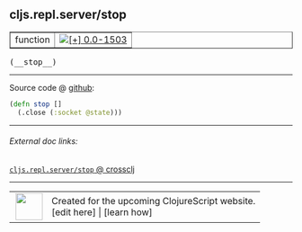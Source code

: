 ## cljs.repl.server/stop



 <table border="1">
<tr>
<td>function</td>
<td><a href="https://github.com/cljsinfo/cljs-api-docs/tree/0.0-1503"><img valign="middle" alt="[+] 0.0-1503" title="Added in 0.0-1503" src="https://img.shields.io/badge/+-0.0--1503-lightgrey.svg"></a> </td>
</tr>
</table>


 <samp>
(__stop__)<br>
</samp>

---







Source code @ [github](https://github.com/clojure/clojurescript/blob/r2665/src/clj/cljs/repl/server.clj#L183-L184):

```clj
(defn stop []
  (.close (:socket @state)))
```

<!--
Repo - tag - source tree - lines:

 <pre>
clojurescript @ r2665
└── src
    └── clj
        └── cljs
            └── repl
                └── <ins>[server.clj:183-184](https://github.com/clojure/clojurescript/blob/r2665/src/clj/cljs/repl/server.clj#L183-L184)</ins>
</pre>

-->

---



###### External doc links:

[`cljs.repl.server/stop` @ crossclj](http://crossclj.info/fun/cljs.repl.server/stop.html)<br>

---

 <table>
<tr><td>
<img valign="middle" align="right" width="48px" src="http://i.imgur.com/Hi20huC.png">
</td><td>
Created for the upcoming ClojureScript website.<br>
[edit here] | [learn how]
</td></tr></table>

[edit here]:https://github.com/cljsinfo/cljs-api-docs/blob/master/cljsdoc/cljs.repl.server_stop.cljsdoc
[learn how]:https://github.com/cljsinfo/cljs-api-docs/wiki/cljsdoc-files

<!--

This information was too distracting to show to readers, but I'll leave it
commented here since it is helpful to:

- pretty-print the data used to generate this document
- and show how to retrieve that data



The API data for this symbol:

```clj
{:ns "cljs.repl.server",
 :name "stop",
 :type "function",
 :signature ["[]"],
 :source {:code "(defn stop []\n  (.close (:socket @state)))",
          :title "Source code",
          :repo "clojurescript",
          :tag "r2665",
          :filename "src/clj/cljs/repl/server.clj",
          :lines [183 184]},
 :full-name "cljs.repl.server/stop",
 :full-name-encode "cljs.repl.server_stop",
 :history [["+" "0.0-1503"]]}

```

Retrieve the API data for this symbol:

```clj
;; from Clojure REPL
(require '[clojure.edn :as edn])
(-> (slurp "https://raw.githubusercontent.com/cljsinfo/cljs-api-docs/catalog/cljs-api.edn")
    (edn/read-string)
    (get-in [:symbols "cljs.repl.server/stop"]))
```

-->
